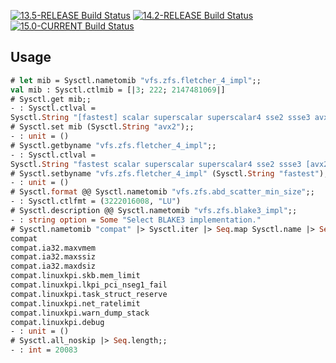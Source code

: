 [![13.5-RELEASE Build Status](https://api.cirrus-ci.com/github/ryan-moeller/ocaml-sysctl.svg?branch=main&task=releases/amd64/13.5-RELEASE)](https://cirrus-ci.com/github/ryan-moeller/ocaml-sysctl)
[![14.2-RELEASE Build Status](https://api.cirrus-ci.com/github/ryan-moeller/ocaml-sysctl.svg?branch=main&task=releases/amd64/14.2-RELEASE)](https://cirrus-ci.com/github/ryan-moeller/ocaml-sysctl)
[![15.0-CURRENT Build Status](https://api.cirrus-ci.com/github/ryan-moeller/ocaml-sysctl.svg?branch=main&task=releases/amd64/15.0-CURRENT)](https://cirrus-ci.com/github/ryan-moeller/ocaml-sysctl)

Usage
-----

```ocaml
# let mib = Sysctl.nametomib "vfs.zfs.fletcher_4_impl";;
val mib : Sysctl.ctlmib = [|3; 222; 2147481069|]
# Sysctl.get mib;;
- : Sysctl.ctlval =
Sysctl.String "[fastest] scalar superscalar superscalar4 sse2 ssse3 avx2 "
# Sysctl.set mib (Sysctl.String "avx2");;
- : unit = ()
# Sysctl.getbyname "vfs.zfs.fletcher_4_impl";;
- : Sysctl.ctlval =
Sysctl.String "fastest scalar superscalar superscalar4 sse2 ssse3 [avx2] "
# Sysctl.setbyname "vfs.zfs.fletcher_4_impl" (Sysctl.String "fastest");;
- : unit = ()
# Sysctl.format @@ Sysctl.nametomib "vfs.zfs.abd_scatter_min_size";;
- : Sysctl.ctlfmt = (3222016008, "LU")
# Sysctl.description @@ Sysctl.nametomib "vfs.zfs.blake3_impl";;
- : string option = Some "Select BLAKE3 implementation."
# Sysctl.nametomib "compat" |> Sysctl.iter |> Seq.map Sysctl.name |> Seq.iter print_endline;;
compat
compat.ia32.maxvmem
compat.ia32.maxssiz
compat.ia32.maxdsiz
compat.linuxkpi.skb.mem_limit
compat.linuxkpi.lkpi_pci_nseg1_fail
compat.linuxkpi.task_struct_reserve
compat.linuxkpi.net_ratelimit
compat.linuxkpi.warn_dump_stack
compat.linuxkpi.debug
- : unit = ()
# Sysctl.all_noskip |> Seq.length;;
- : int = 20083
```
